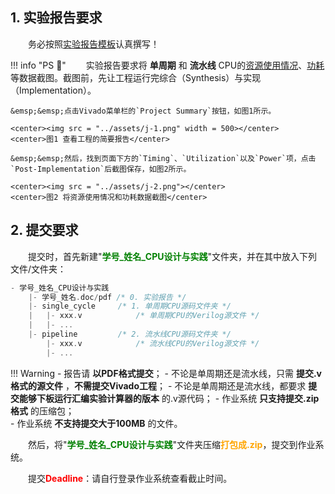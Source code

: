 ## 1. 实验报告要求

&emsp;&emsp;务必按照<a href="https://gitee.com/hitsz-cslab/cpu/blob/master/stupkt/%E8%AE%A1%E7%AE%97%E6%9C%BA%E8%AE%BE%E8%AE%A1%E4%B8%8E%E5%AE%9E%E8%B7%B5-%E6%8A%A5%E5%91%8A%E6%A8%A1%E6%9D%BF-20220715.docx" target="_blank">实验报告模板</a>认真撰写！

!!! info "PS :mega:"
    &emsp;&emsp;实验报告要求将 **单周期** 和 **流水线** CPU的<u>资源使用情况</u>、<u>功耗</u>等数据截图。截图前，先让工程运行完综合（Synthesis）与实现（Implementation）。
    
    &emsp;&emsp;点击Vivado菜单栏的`Project Summary`按钮，如图1所示。

    <center><img src = "../assets/j-1.png" width = 500></center>
    <center>图1 查看工程的简要报告</center>

    &emsp;&emsp;然后，找到页面下方的`Timing`、`Utilization`以及`Power`项，点击`Post-Implementation`后截图保存，如图2所示。

    <center><img src = "../assets/j-2.png"></center>
    <center>图2 将资源使用情况和功耗数据截图</center>

## 2. 提交要求

&emsp;&emsp;提交时，首先新建"<font color=green>**学号_姓名_CPU设计与实践**</font>"文件夹，并在其中放入下列文件/文件夹：

``` C
- 学号_姓名_CPU设计与实践
    |- 学号_姓名.doc/pdf /* 0. 实验报告 */
    |- single_cycle     /* 1. 单周期CPU源码文件夹 */
    |   |- xxx.v            /* 单周期CPU的Verilog源文件 */
    |   |- ...
    |- pipeline         /* 2. 流水线CPU源码文件夹 */
        |- xxx.v            /* 流水线CPU的Verilog源文件 */
        |- ...
```

!!! Warning
    - 报告请 **以PDF格式提交**；
    - 不论是单周期还是流水线，只需 **提交.v格式的源文件** ，**不需提交Vivado工程**；
    - 不论是单周期还是流水线，都要求 **提交能够下板运行汇编实验计算器的版本** 的.v源代码；
    - 作业系统 **只支持提交.zip格式** 的压缩包；  
    - 作业系统 **不支持提交大于100MB** 的文件。

&emsp;&emsp;然后，将"<font color=green>**学号_姓名_CPU设计与实践**</font>"文件夹压缩<font color=orange>**打包成.zip**</font>，提交到作业系统。

&emsp;&emsp;提交<font color=red>**Deadline**</font>：请自行登录作业系统查看截止时间。
